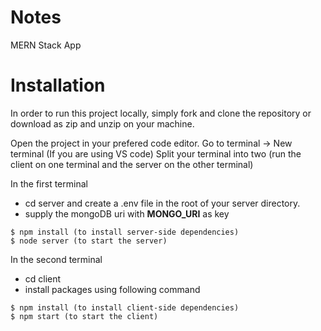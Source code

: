 # Notes
MERN Stack App

# Installation
In order to run this project locally, simply fork and clone the repository or download as zip and unzip on your machine.

  Open the project in your prefered code editor.
  Go to terminal -> New terminal (If you are using VS code)
  Split your terminal into two (run the client on one terminal and the server on the other terminal)

In the first terminal
- cd server and create a .env file in the root of your server directory.
- supply the mongoDB uri with **MONGO_URI** as key
```
$ npm install (to install server-side dependencies)
$ node server (to start the server)
```


In the second terminal
- cd client 
- install packages using following command 
```
$ npm install (to install client-side dependencies)
$ npm start (to start the client)
```
